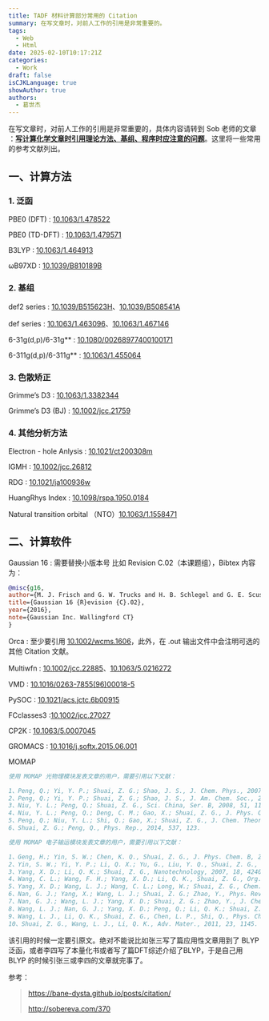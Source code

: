 ```yaml
---
title: TADF 材料计算部分常用的 Citation
summary: 在写文章时，对前人工作的引用是非常重要的。
tags:
  - Web
  - Html
date: 2025-02-10T10:17:21Z
categories:
  - Work
draft: false
isCJKLanguage: true
showAuthor: true
authors:
  - 葛世杰
---
```


在写文章时，对前人工作的引用是非常重要的，具体内容请转到 Sob 老师的文章 ：**[写计算化学文章时引用理论方法、基组、程序时应注意的问题](http://sobereva.com/370)**。这里将一些常用的参考文献列出。

## 一、计算方法

### 1. 泛函

PBE0 (DFT) : [10.1063/1.478522](http://doi.org/10.1063/1.478522)

PBE0 (TD-DFT) : [10.1063/1.479571](https://doi.org/10.1063/1.479571)

B3LYP : [10.1063/1.464913](https://doi.org/10.1063/1.464913)

ωB97XD : [10.1039/B810189B](https://doi.org/10.1039/B810189B "Link to landing page via DOI")

### 2. 基组

def2 series : [10.1039/B515623H](https://doi.org/10.1039/B515623H)、[10.1039/B508541A](https://doi.org/10.1039/B508541A)

def series : [10.1063/1.463096](https://doi.org/10.1063/1.463096)、[10.1063/1.467146](https://doi.org/10.1063/1.467146)

6-31g(d,p)/6-31g** : [10.1080/00268977400100171](https://doi.org/10.1080/00268977400100171)

6-311g(d,p)/6-311g** : [10.1063/1.455064](https://doi.org/10.1063/1.455064)

### 3. 色散矫正

Grimme’s D3 : [10.1063/1.3382344](https://doi.org/10.1063/1.3382344)

Grimme’s D3 (BJ) : [10.1002/jcc.21759](https://doi.org/10.1002/jcc.21759)

### 4. 其他分析方法

Electron - hole Anlysis : [10.1021/ct200308m](https://doi.org/10.1021/ct200308m)

IGMH : [10.1002/jcc.26812](https://doi.org/10.1002/jcc.26812)

RDG : [10.1021/ja100936w](https://doi.org/10.1021/ja100936w)

HuangRhys Index : [10.1098/rspa.1950.0184](https://doi.org/10.1098/rspa.1950.0184)

Natural transition orbital （NTO）[10.1063/1.1558471](https://doi.org/10.1063/1.1558471)

## 二、计算软件

Gaussian 16 : 需要替换小版本号 比如 Revision C.02（本课题组），Bibtex 内容为：

```BibTex
@misc{g16,
author={M. J. Frisch and G. W. Trucks and H. B. Schlegel and G. E. Scuseria and M. A. Robb and J. R. Cheeseman and G. Scalmani and V. Barone and G. A. Petersson and H. Nakatsuji and X. Li and M. Caricato and A. V. Marenich and J. Bloino and B. G. Janesko and R. Gomperts and B. Mennucci and H. P. Hratchian and J. V. Ortiz and A. F. Izmaylov and J. L. Sonnenberg and D. Williams-Young and F. Ding and F. Lipparini and F. Egidi and J. Goings and B. Peng and A. Petrone and T. Henderson and D. Ranasinghe and V. G. Zakrzewski and J. Gao and N. Rega and G. Zheng and W. Liang and M. Hada and M. Ehara and K. Toyota and R. Fukuda and J. Hasegawa and M. Ishida and T. Nakajima and Y. Honda and O. Kitao and H. Nakai and T. Vreven and K. Throssell and Montgomery, {Jr.}, J. A. and J. E. Peralta and F. Ogliaro and M. J. Bearpark and J. J. Heyd and E. N. Brothers and K. N. Kudin and V. N. Staroverov and T. A. Keith and R. Kobayashi and J. Normand and K. Raghavachari and A. P. Rendell and J. C. Burant and S. S. Iyengar and J. Tomasi and M. Cossi and J. M. Millam and M. Klene and C. Adamo and R. Cammi and J. W. Ochterski and R. L. Martin and K. Morokuma and O. Farkas and J. B. Foresman and D. J. Fox},
title={Gaussian 16 {R}evision {C}.02},
year={2016},
note={Gaussian Inc. Wallingford CT}
}
```

Orca : 至少要引用 [10.1002/wcms.1606](https://doi.org/10.1002/wcms.1606)，此外，在 .out 输出文件中会注明可选的其他 Citation 文献。

Multiwfn : [10.1002/jcc.22885](https://doi.org/10.1002/jcc.22885)、[10.1063/5.0216272](https://doi.org/10.1063/5.0216272)

VMD : [10.1016/0263-7855(96)00018-5](https://doi.org/10.1016/0263-7855(96)00018-5)

PySOC : [10.1021/acs.jctc.6b00915](https://doi.org/10.1021/acs.jctc.6b00915)

FCclasses3 :[10.1002/jcc.27027](https://doi.org/10.1002/jcc.27027)

CP2K : [10.1063/5.0007045](https://doi.org/10.1063/5.0007045)

GROMACS : [10.1016/j.softx.2015.06.001](https://doi.org/10.1016/j.softx.2015.06.001)

MOMAP

```BibTex
使用 MOMAP 光物理模块发表文章的用户，需要引用以下文献：

1、Peng, Q.; Yi, Y. P.; Shuai, Z. G.; Shao, J. S., J. Chem. Phys., 2007, 126, 114302.
2、Peng, Q.; Yi, Y. P.; Shuai, Z. G.; Shao, J. S., J. Am. Chem. Soc., 2007, 129, 9333-9339.
3、Niu, Y. L.; Peng, Q.; Shuai, Z. G., Sci. China, Ser. B, 2008, 51, 1153-1158.
4、Niu, Y. L.; Peng, Q.; Deng, C. M.; Gao, X.; Shuai, Z. G., J. Phys. Chem. A, 2010, 114, 7817-7831.
5、Peng, Q.; Niu, Y. L.; Shi, Q.; Gao, X.; Shuai, Z. G., J. Chem. Theory Comput., 2013, 9, 1132-1143.
6、Shuai, Z. G.; Peng, Q., Phys. Rep., 2014, 537, 123.

使用 MOMAP 电子输运模块发表文章的用户，需要引用以下文献：

1、Geng, H.; Yin, S. W.; Chen, K. Q., Shuai, Z. G., J. Phys. Chem. B, 2005, 109, 12304.
2、Yin, S. W.; Yi, Y. P.; Li, Q. X.; Yu, G., Liu, Y. Q., Shuai, Z. G., J. Phys. Chem. A, 2006, 110, 7138.
3、Yang, X. D.; Li, Q. K.; Shuai, Z. G., Nanotechnology, 2007, 18, 424029.
4、Wang, C. L.; Wang, F. H.; Yang, X. D.; Li, Q. K., Shuai, Z. G., Org. Electron., 2008, 9, 635.
5、Yang, X. D.; Wang, L. J.; Wang, C. L.; Long, W.; Shuai, Z. G., Chem. Mat., 2008, 20, 3205.
6、Nan, G. J.; Yang, X.; Wang, L. J.; Shuai, Z. G.; Zhao, Y., Phys. Rev. B, 2009, 79, 115203.
7、Nan, G. J.; Wang, L. J.; Yang, X. D.; Shuai, Z. G.; Zhao, Y., J. Chem. Phys., 2009, 130, 024704.
8、Wang, L. J.; Nan, G. J.; Yang, X. D.; Peng, Q.; Li, Q. K.; Shuai, Z. G., Chem. Soc. Rev., 2010, 39, 423.
9、Wang, L. J., Li, Q. K., Shuai, Z. G., Chen, L. P., Shi, Q., Phys. Chem. Chem. Phys., 2010, 12, 3309.
10、Shuai, Z. G., Wang, L. J., Li, Q. K., Adv. Mater., 2011, 23, 1145.
```

该引用的时候一定要引原文。绝对不能说比如张三写了篇应用性文章用到了 BLYP 泛函，或者李四写了本量化书或者写了篇DFT综述介绍了BLYP，于是自己用 BLYP 的时候引张三或李四的文章就完事了。

参考：

>  https://bane-dysta.github.io/posts/citation/
>
> http://sobereva.com/370
